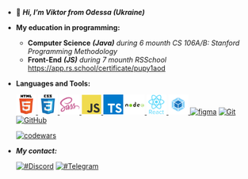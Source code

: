 - 👋 ***Hi, I’m Viktor from Odessa (Ukraine)***
- **My education in programming:** 
  - **Computer Science** ***(Java)*** *during 6 mounth CS 106A/B: Stanford Programming Methodology*
  - **Front-End** ***(JS)*** *during 7 mounth RSSchool* https://app.rs.school/certificate/pupy1aod
- **Languages and Tools:**
    <p align="left" dir="auto"> 
  <a href="https://www.w3.org/html/" rel="nofollow"> <img src="https://raw.githubusercontent.com/devicons/devicon/master/icons/html5/html5-original-wordmark.svg" alt="html5" width="40" height="40" style="max-width: 100%;"> </a>
   <a href="https://www.w3schools.com/css/" rel="nofollow"> <img src="https://raw.githubusercontent.com/devicons/devicon/master/icons/css3/css3-original-wordmark.svg" alt="css3" width="40" height="40" style="max-width: 100%;"> </a> 
   <a href="https://sass-lang.com" rel="nofollow"> <img src="https://raw.githubusercontent.com/devicons/devicon/master/icons/sass/sass-original.svg" alt="sass" width="40" height="40" style="max-width: 100%;"> </a>
  <a href="https://developer.mozilla.org/en-US/docs/Web/JavaScript" rel="nofollow"> <img src="https://raw.githubusercontent.com/devicons/devicon/master/icons/javascript/javascript-original.svg" alt="javascript" width="40" height="40" style="max-width: 100%;"> </a>
  <a target="_blank" rel="noopener noreferrer" href="https://raw.githubusercontent.com/github/explore/80688e429a7d4ef2fca1e82350fe8e3517d3494d/topics/typescript/typescript.png"><img height="40" alt="typescript" src="https://raw.githubusercontent.com/github/explore/80688e429a7d4ef2fca1e82350fe8e3517d3494d/topics/typescript/typescript.png" style="max-width: 100%;"></a>
  <a href="https://nodejs.org" rel="nofollow"> <img src="https://raw.githubusercontent.com/devicons/devicon/master/icons/nodejs/nodejs-original-wordmark.svg" alt="nodejs" width="40" height="40" style="max-width: 100%;"> </a>
  <a href="https://reactjs.org/" rel="nofollow"> <img src="https://raw.githubusercontent.com/devicons/devicon/master/icons/react/react-original-wordmark.svg" alt="react" width="40" height="40" style="max-width: 100%;"> </a>
  <a href="https://webpack.js.org/" rel="nofollow"> <img src="https://raw.githubusercontent.com/github/explore/80688e429a7d4ef2fca1e82350fe8e3517d3494d/topics/webpack/webpack.png" alt="Webpack" width="40" height="40" style="max-width: 100%;"> </a>
  <a href="https://www.figma.com/" rel="nofollow"> <img src="https://camo.githubusercontent.com/ed93c2b000a76ceaad1503e7eb9356591b885227e82a36a005b9d3498b303ba5/68747470733a2f2f7777772e766563746f726c6f676f2e7a6f6e652f6c6f676f732f6669676d612f6669676d612d69636f6e2e737667" alt="figma" width="40" height="40" data-canonical-src="https://www.vectorlogo.zone/logos/figma/figma-icon.svg" style="max-width: 100%;"></a>
    <a href="https://git-scm.com//"> <img src="https://icon-library.com/images/git-icon/git-icon-6.jpg" alt="Git" width="45" height="40" data-canonical- style="max-width: 100%;"> </a>
  <a href="https://github.com/"> <img src="https://camo.githubusercontent.com/f6d50128cb007f85916b7a899da5d94f654dce35a37331c8d28573aef46f4274/68747470733a2f2f696d672e736869656c64732e696f2f62616467652f6769746875622d2532333132313031312e7376673f7374796c653d666f722d7468652d6261646765266c6f676f3d676974687562266c6f676f436f6c6f723d7768697465" alt="GitHub" width="90" height="30" data-canonical-src="https://img.shields.io/badge/github-%23121011.svg?style=for-the-badge&amp;logo=github&amp;logoColor=white" style="max-width: 100%;"> </a>
  </p>
  
    [![codewars](https://www.codewars.com/users/ViktorVitsk/badges/large)](https://www.codewars.com/users/ViktorVitsk)
  
- ***My contact:***   


    <a href="https://discord.com/channels/@Vitsk#9742" rel="nofollow"><img src="https://camo.githubusercontent.com/edae525862bee0a4d1a53098178b574f96e697520ce56cf93e6c409c2620fb20/68747470733a2f2f696d672e736869656c64732e696f2f62616467652f646973636f72642d636f726e666c6f776572626c75653f7374796c653d666c6174266c6f676f3d646973636f7264" alt="#Discord" data-canonical-src="https://img.shields.io/badge/discord-cornflowerblue?style=flat&amp;logo=discord" style="max-width: 100%;"></a>
    <a href="https://t.me/Vitsk" rel="nofollow"><img src="https://camo.githubusercontent.com/133d8fdcf58d0c2c22bb49394b3ae74b8305e03a793e5f21cb446c610cfaba67/68747470733a2f2f696d672e736869656c64732e696f2f62616467652f54656c656772616d2d636f726e666c6f776572626c75653f7374796c653d666c6174266c6f676f3d74656c656772616d" alt="#Telegram" data-canonical-src="https://img.shields.io/badge/Telegram-cornflowerblue?style=flat&amp;logo=telegram" style="max-width: 100%;"></a>
